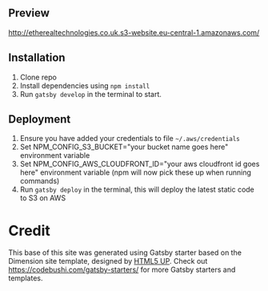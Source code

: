 ## Preview
http://etherealtechnologies.co.uk.s3-website.eu-central-1.amazonaws.com/

## Installation

1. Clone repo
2. Install dependencies using `npm install`
3. Run `gatsby develop` in the terminal to start.

## Deployment

1. Ensure you have added your credentials to file `~/.aws/credentials`
2. Set NPM_CONFIG_S3_BUCKET="your bucket name goes here" environment variable
3. Set NPM_CONFIG_AWS_CLOUDFRONT_ID="your aws cloudfront id goes here" environment variable (npm will now pick these up when running commands)
3. Run `gatsby deploy` in the terminal, this will deploy the latest static code to S3 on AWS

# Credit
This base of this site was generated using Gatsby starter based on the Dimension site template, designed by [HTML5 UP](https://html5up.net/dimension). Check out https://codebushi.com/gatsby-starters/ for more Gatsby starters and templates.